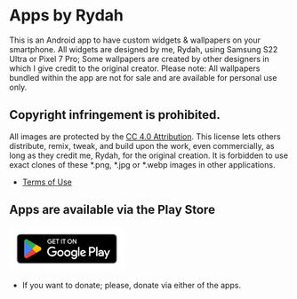 # Apps by Rydah
This is an Android app to have custom widgets & wallpapers on your smartphone. All widgets are designed by me, Rydah, using Samsung S22 Ultra or Pixel 7 Pro; Some wallpapers are created by other designers in which I give credit to the original creator. Please note: All wallpapers bundled within the app are not for sale and are available for personal use only.

## Copyright infringement is prohibited.
All images are protected by the [CC 4.0 Attribution](https://creativecommons.org/licenses/by/4.0/legalcode#s2b/).
This license lets others distribute, remix, tweak, and build upon the work, even commercially, as long as they credit me, Rydah, for the original creation.
It is forbidden to use exact clones of these *.png, *.jpg or *.webp images in other applications.

* [Terms of Use](https://github.com/RydahDoesTech/apps/blob/main/terms_and_conditions.md#terms--conditions)

## Apps are available via the Play Store
<a href="https://play.google.com/store/apps/dev?id=4800824109645536776">
<img height="80" alt="Get it on Google Play" src="https://github.com/RydahDoesTech/apps/blob/main/playstore.png?raw=true">
</a>

* If you want to donate; please, donate via either of the apps.
